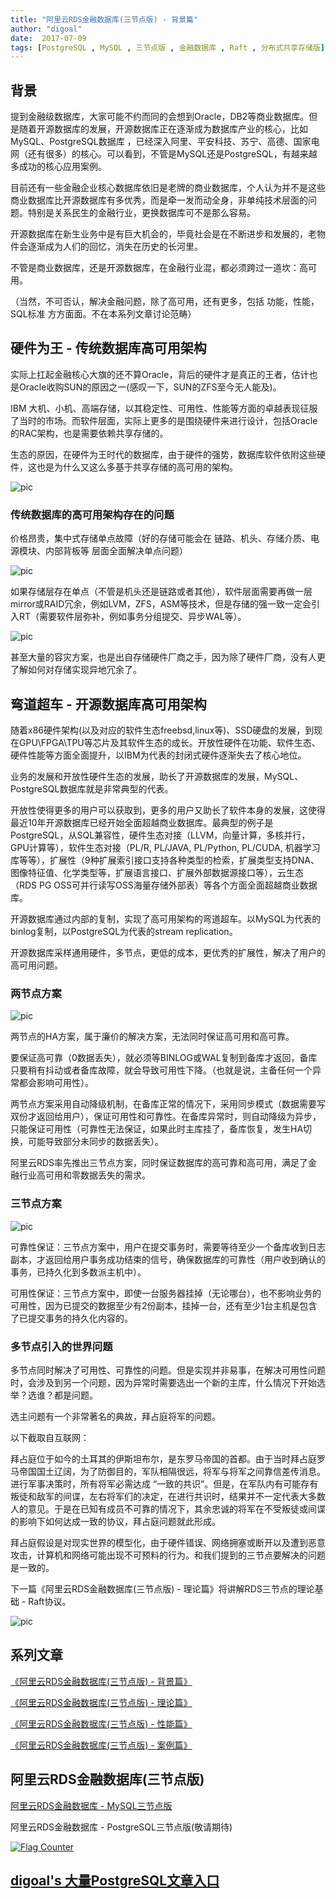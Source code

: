 ```yaml
---
title: "阿里云RDS金融数据库(三节点版) - 背景篇"
author: "digoal"
date:  2017-07-09
tags: [PostgreSQL , MySQL , 三节点版 , 金融数据库 , Raft , 分布式共享存储版]
---
```

## 背景  
提到金融级数据库，大家可能不约而同的会想到Oracle，DB2等商业数据库。但是随着开源数据库的发展，开源数据库正在逐渐成为数据库产业的核心，比如MySQL、PostgreSQL数据库 ，已经深入阿里、平安科技、苏宁、高德、国家电网（还有很多）的核心。可以看到，不管是MySQL还是PostgreSQL，有越来越多成功的核心应用案例。  
  
目前还有一些金融企业核心数据库依旧是老牌的商业数据库，个人认为并不是这些商业数据库比开源数据库有多优秀，而是牵一发而动全身，非单纯技术层面的问题。特别是关系民生的金融行业，更换数据库可不是那么容易。  
  
开源数据库在新生业务中是有巨大机会的，毕竟社会是在不断进步和发展的，老物件会逐渐成为人们的回忆，消失在历史的长河里。  
  
不管是商业数据库，还是开源数据库，在金融行业混，都必须跨过一道坎：高可用。  
  
（当然，不可否认，解决金融问题，除了高可用，还有更多，包括 功能，性能，SQL标准 方方面面。不在本系列文章讨论范畴）  
  
## 硬件为王 - 传统数据库高可用架构  
实际上扛起金融核心大旗的还不算Oracle，背后的硬件才是真正的王者，估计也是Oracle收购SUN的原因之一(感叹一下，SUN的ZFS至今无人能及)。  
  
IBM 大机、小机、高端存储，以其稳定性、可用性、性能等方面的卓越表现征服了当时的市场。而软件层面，实际上更多的是围绕硬件来进行设计，包括Oracle的RAC架构，也是需要依赖共享存储的。  
  
生态的原因，在硬件为王时代的数据库，由于硬件的强势，数据库软件依附这些硬件，这也是为什么又这么多基于共享存储的高可用的架构。  
  
![pic](20170709_02_pic_001.jpg)  
  
### 传统数据库的高可用架构存在的问题  
  
价格昂贵，集中式存储单点故障（好的存储可能会在 链路、机头、存储介质、电源模块、内部背板等 层面全面解决单点问题）  
  
![pic](20170709_02_pic_002.jpg)  
  
如果存储层存在单点（不管是机头还是链路或者其他），软件层面需要再做一层mirror或RAID冗余，例如LVM，ZFS，ASM等技术，但是存储的强一致一定会引入RT（需要软件层弥补，例如事务分组提交、异步WAL等）。  
  
![pic](20170709_02_pic_003.jpg)  
  
甚至大量的容灾方案，也是出自存储硬件厂商之手，因为除了硬件厂商，没有人更了解如何对存储实现异地冗余了。  
  
## 弯道超车 - 开源数据库高可用架构  
随着x86硬件架构(以及对应的软件生态freebsd,linux等)、SSD硬盘的发展，到现在GPU\FPGA\TPU等芯片及其软件生态的成长。开放性硬件在功能、软件生态、硬件性能等方面全面提升，以IBM为代表的封闭式硬件逐渐失去了核心地位。  
  
业务的发展和开放性硬件生态的发展，助长了开源数据库的发展，MySQL、PostgreSQL数据库就是非常典型的代表。  
  
开放性使得更多的用户可以获取到，更多的用户又助长了软件本身的发展，这使得最近10年开源数据库已经开始全面超越商业数据库。最典型的例子是PostgreSQL，从SQL兼容性，硬件生态对接（LLVM，向量计算，多核并行，GPU计算等），软件生态对接（PL/R, PL/JAVA, PL/Python, PL/CUDA, 机器学习库等等），扩展性（9种扩展索引接口支持各种类型的检索，扩展类型支持DNA、图像特征值、化学类型等，扩展语言接口、扩展外部数据源接口等），云生态（RDS PG OSS可并行读写OSS海量存储外部表）等各个方面全面超越商业数据库。  
  
开源数据库通过内部的复制，实现了高可用架构的弯道超车。以MySQL为代表的binlog复制，以PostgreSQL为代表的stream replication。  
  
开源数据库采样通用硬件，多节点，更低的成本，更优秀的扩展性，解决了用户的高可用问题。  
  
### 两节点方案  
![pic](20170709_02_pic_004.jpg)  
  
两节点的HA方案，属于廉价的解决方案，无法同时保证高可用和高可靠。  
  
要保证高可靠（0数据丢失），就必须等BINLOG或WAL复制到备库才返回，备库只要稍有抖动或者备库故障，就会导致可用性下降。（也就是说，主备任何一个异常都会影响可用性）。  
  
两节点方案采用自动降级机制，在备库正常的情况下，采用同步模式（数据需要写双份才返回给用户），保证可用性和可靠性。在备库异常时，则自动降级为异步，只能保证可用性（可靠性无法保证，如果此时主库挂了，备库恢复，发生HA切换，可能导致部分未同步的数据丢失）。  
  
阿里云RDS率先推出三节点方案，同时保证数据库的高可靠和高可用，满足了金融行业高可用和零数据丢失的需求。  
   
### 三节点方案  
![pic](20170709_02_pic_005.jpg)  
  
可靠性保证：三节点方案中，用户在提交事务时，需要等待至少一个备库收到日志副本，才返回给用户事务成功结束的信号，确保数据库的可靠性（用户收到确认的事务，已持久化到多数派主机中）。  
  
可用性保证：三节点方案中，即使一台服务器挂掉（无论哪台），也不影响业务的可用性，因为已提交的数据至少有2份副本，挂掉一台，还有至少1台主机是包含了已提交事务的持久化内容的。  
  
### 多节点引入的世界问题  
多节点同时解决了可用性、可靠性的问题。但是实现并非易事，在解决可用性问题时，会涉及到另一个问题，因为异常时需要选出一个新的主库，什么情况下开始选举？选谁？都是问题。  
  
选主问题有一个非常著名的典故，拜占庭将军的问题。  
  
以下截取自互联网：  
  
拜占庭位于如今的土耳其的伊斯坦布尔，是东罗马帝国的首都。由于当时拜占庭罗马帝国国土辽阔，为了防御目的，军队相隔很远，将军与将军之间靠信差传消息。进行军事决策时，所有将军必需达成 “一致的共识”。但是，在军队内有可能存有叛徒和敌军的间谍，左右将军们的决定，在进行共识时，结果并不一定代表大多数人的意见。于是在已知有成员不可靠的情况下，其余忠诚的将军在不受叛徒或间谍的影响下如何达成一致的协议，拜占庭问题就此形成。  
  
拜占庭假设是对现实世界的模型化，由于硬件错误、网络拥塞或断开以及遭到恶意攻击，计算机和网络可能出现不可预料的行为。和我们提到的三节点要解决的问题是一致的。  
  
下一篇《阿里云RDS金融数据库(三节点版) - 理论篇》将讲解RDS三节点的理论基础 - Raft协议。  
    
![pic](20170709_02_pic_006.png)  
    
## 系列文章  
[《阿里云RDS金融数据库(三节点版) - 背景篇》](../201707/20170709_02.md)  
  
[《阿里云RDS金融数据库(三节点版) - 理论篇》](../201707/20170710_01.md)  
  
[《阿里云RDS金融数据库(三节点版) - 性能篇》](../201707/20170713_01.md)  
  
[《阿里云RDS金融数据库(三节点版) - 案例篇》](../201707/20170723_01.md)  
  
## 阿里云RDS金融数据库(三节点版)
[阿里云RDS金融数据库 - MySQL三节点版](https://help.aliyun.com/document_detail/51701.htm)  
  
阿里云RDS金融数据库 - PostgreSQL三节点版(敬请期待)  
  
  
<a rel="nofollow" href="http://info.flagcounter.com/h9V1"  ><img src="http://s03.flagcounter.com/count/h9V1/bg_FFFFFF/txt_000000/border_CCCCCC/columns_2/maxflags_12/viewers_0/labels_0/pageviews_0/flags_0/"  alt="Flag Counter"  border="0"  ></a>  
  
  
  
  
  
  
## [digoal's 大量PostgreSQL文章入口](https://github.com/digoal/blog/blob/master/README.md "22709685feb7cab07d30f30387f0a9ae")
  
